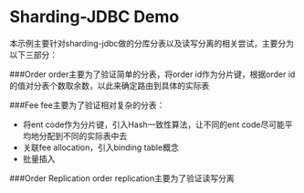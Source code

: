 # Sharding-JDBC Demo
本示例主要针对sharding-jdbc做的分库分表以及读写分离的相关尝试，主要分为以下三部分：

###Order
order主要为了验证简单的分表，将order id作为分片键，根据order id的值对分表个数取余数，以此来确定路由到具体的实际表

###Fee
fee主要为了验证相对复杂的分表：
* 将ent code作为分片键，引入Hash一致性算法，让不同的ent code尽可能平均地分配到不同的实际表中去
* 关联fee allocation，引入binding table概念
* 批量插入

###Order Replication
order replication主要为了验证读写分离